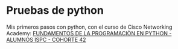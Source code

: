 <h1>Pruebas de python</h1>
<p>
    Mis primeros pasos con python, con el curso de Cisco Networking Academy:
    <a href = "https://lms.netacad.com/course/view.php?id=1289614">
        FUNDAMENTOS DE LA PROGRAMACIÒN EN PYTHON - ALUMNOS ISPC - COHORTE 42
    </a>
</p>